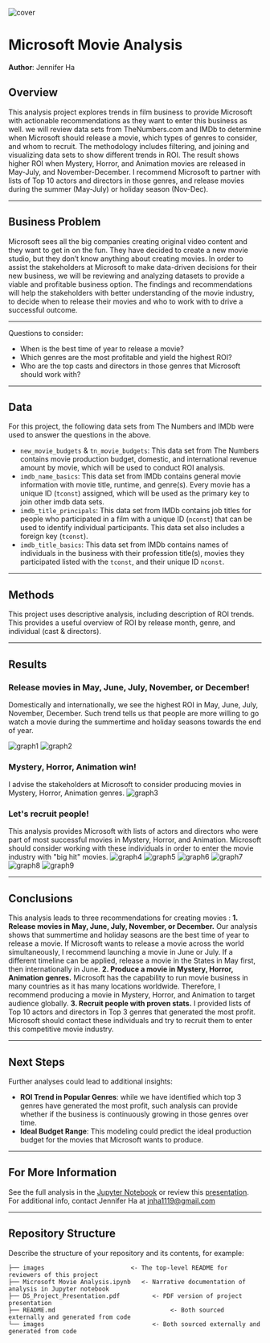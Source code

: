 ![cover](./images/analysis_cover.jpg)
# Microsoft Movie Analysis
**Author**: Jennifer Ha
## Overview
This analysis project explores trends in film business to provide Microsoft with actionable recommendations as they want to enter this business as well. we will review data sets from TheNumbers.com and IMDb to determine when Microsoft should release a movie, which types of genres to consider, and whom to recruit. The methodology includes filtering, and joining and visualizing data sets to show different trends in ROI. The result shows higher ROI when Mystery, Horror, and Animation movies are released in May-July, and November-December. I recommend Microsoft to partner with lists of Top 10 actors and directors in those genres, and release movies during the summer (May-July) or holiday season (Nov-Dec).
***
## Business Problem
Microsoft sees all the big companies creating original video content and they want to get in on the fun. They have decided to create a new movie studio, but they don’t know anything about creating movies.
In order to assist the stakeholders at Microsoft to make data-driven decisions for their new business, we will be reviewing and analyzing datasets to provide a viable and profitable business option. The findings and recommendations will help the stakeholders with better understanding of the movie industry, to decide when to release their movies and who to work with to drive a successful outcome.
***
Questions to consider:
* When is the best time of year to release a movie?
* Which genres are the most profitable and yield the highest ROI?
* Who are the top casts and directors in those genres that Microsoft should work with?
***
## Data
For this project, the following data sets from The Numbers and IMDb were used to answer the questions in the above.
* `new_movie_budgets` & `tn_movie_budgets`: This data set from The Numbers contains movie production budget, domestic, and international revenue amount by movie, which will be used to conduct ROI analysis.
* `imdb_name_basics`: This data set from IMDb contains general movie information with movie title, runtime, and genre(s). Every movie has a unique ID (`tconst`) assigned, which will be used as the primary key to join other imdb data sets.
* `imdb_title_principals`: This data set from IMDb contains job titles for people who participated in a film with a unique ID (`nconst`) that can be used to identify individual participants. This data set also includes a foreign key (`tconst`).
* `imdb_title_basics`: This data set from IMDb contains names of individuals in the business with their profession title(s), movies they participated listed with the `tconst`, and their unique ID `nconst`.
***
## Methods
This project uses descriptive analysis, including description of ROI trends. This provides a useful overview of ROI by release month, genre, and individual (cast & directors).
***
## Results
### Release movies in May, June, July, November, or December!
Domestically and internationally, we see the highest ROI in May, June, July, November, December. Such trend tells us that people are more willing to go watch a movie during the summertime and holiday seasons towards the end of year.

![graph1](./images/worldwide_roi_by_release_month.png)
![graph2](./images/domestic_roi_by_release_month.png)
### Mystery, Horror, Animation win!
I advise the stakeholders at Microsoft to consider producing movies in Mystery, Horror, Animation genres.
![graph3](./images/median_roi_by_genre.png)
### Let's recruit people!
This analysis provides Microsoft with lists of actors and directors who were part of most successful movies in Mystery, Horror, and Animation. Microsoft should consider working with these individuals in order to enter the movie industry with "big hit" movies.
![graph4](./images/actors_mystery.png)
![graph5](./images/directors_mystery.png)
![graph6](./images/actors_horror.png)
![graph7](./images/directors_horror.png)
![graph8](./images/actors_animation.png)
![graph9](./images/directors_animation.png)
***
## Conclusions
This analysis leads to three recommendations for creating movies :
**1. Release movies in May, June, July, November, or December.** Our analysis shows that summertime and holiday seasons are the best time of year to release a movie. If Microsoft wants to release a movie across the world simultaneously, I recommend launching a movie in June or July. If a different timeline can be applied, release a movie in the States in May first, then internationally in June.
**2. Produce a movie in Mystery, Horror, Animation genres.** Microsoft has the capability to run movie business in many countries as it has many locations worldwide. Therefore, I recommend producing a movie in Mystery, Horror, and Animation to target audience globally.
**3. Recruit people with proven stats.** I provided lists of Top 10 actors and directors in Top 3 genres that generated the most profit. Microsoft should contact these individuals and try to recruit them to enter this competitive movie industry.
***
## Next Steps
Further analyses could lead to additional insights:
* **ROI Trend in Popular Genres**: while we have identified which top 3 genres have generated the most profit, such analysis can provide whether if the business is continuously growing in those genres over time.
* **Ideal Budget Range**: This modeling could predict the ideal production budget for the movies that Microsoft wants to produce.
***
## For More Information
See the full analysis in the [Jupyter Notebook](https://github.com/jennifernha/Microsoft-Movie-Analysis/blob/main/Microsoft%20Movie%20Analysis.ipynb) or review this [presentation](https://github.com/jennifernha/Microsoft-Movie-Analysis/blob/main/Microsoft_Movie_Analysis_Presentation.pdf).
For additional info, contact Jennifer Ha at jnha1119@gmail.com
***
## Repository Structure
Describe the structure of your repository and its contents, for example:
```
├── images                        <- The top-level README for reviewers of this project
├── Microsoft Movie Analysis.ipynb   <- Narrative documentation of analysis in Jupyter notebook
├── DS_Project_Presentation.pdf         <- PDF version of project presentation
├── README.md                                <- Both sourced externally and generated from code
└── images                              <- Both sourced externally and generated from code
```
 